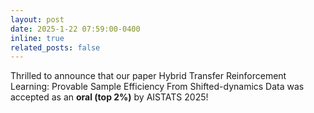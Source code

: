 ```yaml
---
layout: post
date: 2025-1-22 07:59:00-0400
inline: true
related_posts: false
---
```


Thrilled to announce that our paper Hybrid Transfer Reinforcement Learning: Provable Sample Efficiency From Shifted-dynamics Data was accepted as an <b>oral (top 2%)</b> by AISTATS 2025! 
